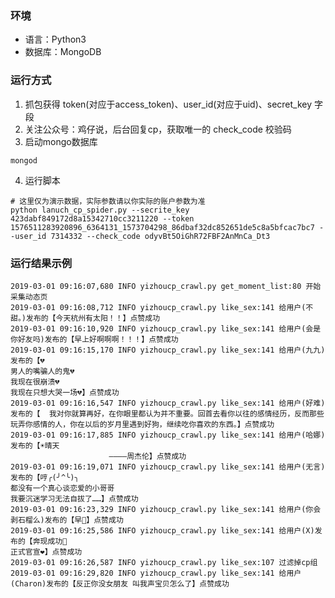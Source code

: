 ### 环境

- 语言：Python3
- 数据库：MongoDB

### 运行方式
1. 抓包获得 token(对应于access_token)、user_id(对应于uid)、secret_key 字段
2. 关注公众号：鸡仔说，后台回复cp，获取唯一的 check_code 校验码
3. 启动mongo数据库

 ```mongod```
 
4. 运行脚本
```
# 这里仅为演示数据，实际参数请以你实际的账户参数为准
python lanuch_cp_spider.py --secrite_key 423dabf849172d8a15342710cc3211220 --token 1576511283920896_6364131_1573704298_86dbaf32dc852651de5c8a5bfcac7bc7 --user_id 7314332 --check_code odyvBt5OiGhR72FBF2AnMnCa_Dt3
```
### 运行结果示例
```
2019-03-01 09:16:07,680 INFO yizhoucp_crawl.py get_moment_list:80 开始采集动态页
2019-03-01 09:16:08,712 INFO yizhoucp_crawl.py like_sex:141 给用户(不甜。)发布的【今天杭州有太阳！！】点赞成功
2019-03-01 09:16:10,920 INFO yizhoucp_crawl.py like_sex:141 给用户(会是你好友吗)发布的【早上好啊啊啊！！！】点赞成功
2019-03-01 09:16:15,170 INFO yizhoucp_crawl.py like_sex:141 给用户(九九)发布的【💔 
男人的嘴骗人的鬼💔 
我现在很崩溃💔 
我现在只想大哭一场💔】点赞成功
2019-03-01 09:16:16,547 INFO yizhoucp_crawl.py like_sex:141 给用户(好难)发布的【  我对你就算再好，在你眼里都认为并不重要。回首去看你以往的感情经历，反而那些玩弄你感情的人，你在以后的岁月里遇到好狗，继续吃你喜欢的东西。】点赞成功
2019-03-01 09:16:17,885 INFO yizhoucp_crawl.py like_sex:141 给用户(哈娜)发布的【☀️晴天        
                      ————周杰伦】点赞成功
2019-03-01 09:16:19,071 INFO yizhoucp_crawl.py like_sex:141 给用户(无言)发布的【哼╭(╯^╰)╮
都没有一个真心谈恋爱的小哥哥
我要沉迷学习无法自拔了……】点赞成功
2019-03-01 09:16:23,329 INFO yizhoucp_crawl.py like_sex:141 给用户(你会剥石榴么)发布的【早🤭】点赞成功
2019-03-01 09:16:25,586 INFO yizhoucp_crawl.py like_sex:141 给用户(X)发布的【奔现成功🏃
正式官宣❤】点赞成功
2019-03-01 09:16:26,587 INFO yizhoucp_crawl.py like_sex:107 过滤掉cp组
2019-03-01 09:16:29,820 INFO yizhoucp_crawl.py like_sex:141 给用户(Charon)发布的【反正你没女朋友 叫我声宝贝怎么了】点赞成功
```
